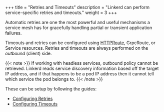 +++
title = "Retries and Timeouts"
description = "Linkerd can perform service-specific retries and timeouts."
weight = 3
+++

Automatic retries are one the most powerful and useful mechanisms a service mesh
has for gracefully handling partial or transient application failures.

Timeouts and retries can be configured using [HTTPRoute], GrpcRoute, or Service
resources. Retries and timeouts are always performed on the *outbound* (client)
side.

{{< note >}}
If working with headless services, outbound policy cannot be retrieved. Linkerd
reads service discovery information based off the target IP address, and if that
happens to be a pod IP address then it cannot tell which service the pod belongs
to.
{{< /note >}}

These can be setup by following the guides:

- [Configuring Retries](../../tasks/configuring-retries/)
- [Configuring Timeouts](../../tasks/configuring-timeouts/)

[HTTPRoute]: ../httproute/
